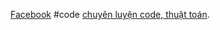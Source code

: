 <a href="https://www.facebook.com/tranducanhcntt">Facebook</a>
#code
[chuyên luyện code, thuật toán](https://pages.github.com/).
